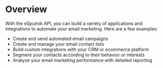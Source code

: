 # Overview

With the eSputnik API, you can build a variety of applications and integrations
to automate your email marketing. Here are a few examples:

- Create and send automated email campaigns
- Create and manage your email contact lists
- Build custom integrations with your CRM or ecommerce platform
- Segment your contacts according to their behavior or interests
- Analyze your email marketing performance with detailed reporting
